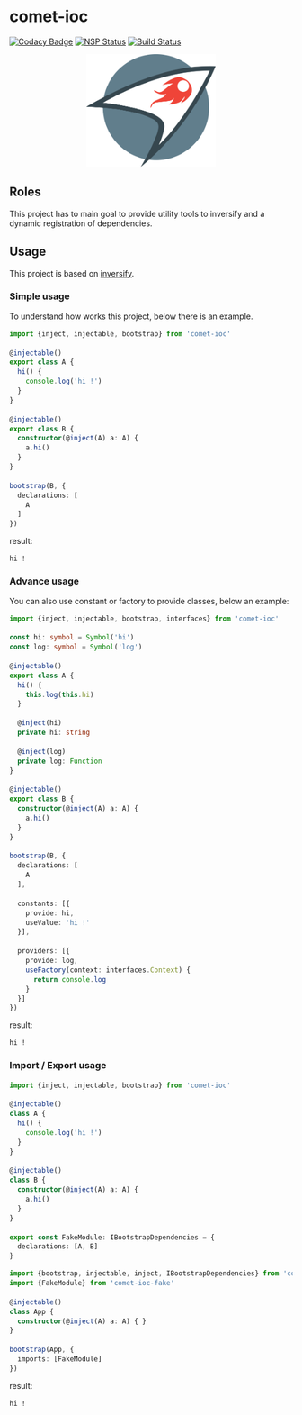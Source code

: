 # comet-ioc
[![Codacy Badge](https://api.codacy.com/project/badge/Grade/b3479b6ee6ff4fc4857e25f105b013f8)](https://www.codacy.com/app/miton18/comet-ioc?utm_source=github.com&amp;utm_medium=referral&amp;utm_content=starry-comet/comet-ioc&amp;utm_campaign=Badge_Grade) [![NSP Status](https://nodesecurity.io/orgs/starry-comet/projects/044892a8-b223-4838-937c-f0a7b1c4c255/badge)](https://nodesecurity.io/orgs/starry-comet/projects/044892a8-b223-4838-937c-f0a7b1c4c255) [![Build Status](https://travis-ci.org/starry-comet/comet-ioc.svg?branch=master)](https://travis-ci.org/starry-comet/comet-ioc)

<p align="center">
  <img height="200" src="https://github.com/starry-comet/comet/blob/master/resources/images/comet.png?raw=true">
</p>

## Roles

This project has to main goal to provide utility tools to inversify and a dynamic registration of dependencies.

## Usage

This project is based on [inversify](http://inversify.io).

### Simple usage

To understand how works this project, below there is an example.

```ts
import {inject, injectable, bootstrap} from 'comet-ioc'

@injectable()
export class A {
  hi() {
    console.log('hi !')
  }
}

@injectable()
export class B {
  constructor(@inject(A) a: A) {
    a.hi()
  }
}

bootstrap(B, {
  declarations: [
    A
  ]
})
```

result:
```
hi !
```

### Advance usage

You can also use constant or factory to provide classes, below an example:

```ts
import {inject, injectable, bootstrap, interfaces} from 'comet-ioc'

const hi: symbol = Symbol('hi')
const log: symbol = Symbol('log')

@injectable()
export class A {
  hi() {
    this.log(this.hi)
  }

  @inject(hi)
  private hi: string

  @inject(log)
  private log: Function
}

@injectable()
export class B {
  constructor(@inject(A) a: A) {
    a.hi()
  }
}

bootstrap(B, {
  declarations: [
    A
  ],

  constants: [{
    provide: hi,
    useValue: 'hi !'
  }],

  providers: [{
    provide: log,
    useFactory(context: interfaces.Context) {
      return console.log
    }
  }]
})
```

result:
```
hi !
```
### Import / Export usage

```ts
import {inject, injectable, bootstrap} from 'comet-ioc'

@injectable()
class A {
  hi() {
    console.log('hi !')
  }
}

@injectable()
class B {
  constructor(@inject(A) a: A) {
    a.hi()
  }
}

export const FakeModule: IBootstrapDependencies = {
  declarations: [A, B]
}
```

```ts
import {bootstrap, injectable, inject, IBootstrapDependencies} from 'comet-ioc'
import {FakeModule} from 'comet-ioc-fake'

@injectable()
class App {
  constructor(@inject(A) a: A) { }
}

bootstrap(App, {
  imports: [FakeModule]
})
```

result:
```
hi !
```
